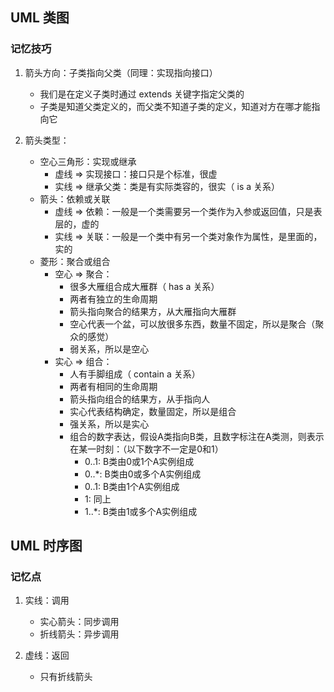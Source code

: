 ## UML 类图

### 记忆技巧

1. 箭头方向：子类指向父类（同理：实现指向接口）
    * 我们是在定义子类时通过 extends 关键字指定父类的
    * 子类是知道父类定义的，而父类不知道子类的定义，知道对方在哪才能指向它

2. 箭头类型：
    * 空心三角形：实现或继承
        * 虚线 => 实现接口：接口只是个标准，很虚
        * 实线 => 继承父类：类是有实际类容的，很实（ is a 关系）
    * 箭头：依赖或关联
        * 虚线 => 依赖：一般是一个类需要另一个类作为入参或返回值，只是表层的，虚的
        * 实线 => 关联：一般是一个类中有另一个类对象作为属性，是里面的，实的
    * 菱形：聚合或组合
        * 空心 => 聚合：
            * 很多大雁组合成大雁群（ has a 关系）
            * 两者有独立的生命周期
            * 箭头指向聚合的结果方，从大雁指向大雁群
            * 空心代表一个盆，可以放很多东西，数量不固定，所以是聚合（聚众的感觉）
            * 弱关系，所以是空心
        * 实心 => 组合：
            * 人有手脚组成（ contain a 关系）
            * 两者有相同的生命周期
            * 箭头指向组合的结果方，从手指向人
            * 实心代表结构确定，数量固定，所以是组合
            * 强关系，所以是实心
            * 组合的数字表达，假设A类指向B类，且数字标注在A类测，则表示在某一时刻：（以下数字不一定是0和1）
                * 0..1: B类由0或1个A实例组成
                * 0..*: B类由0或多个A实例组成
                * 0..1: B类由1个A实例组成
                * 1: 同上
                * 1..*: B类由1或多个A实例组成

## UML 时序图

### 记忆点

1. 实线：调用
    * 实心箭头：同步调用
    * 折线箭头：异步调用

2. 虚线：返回
    * 只有折线箭头





